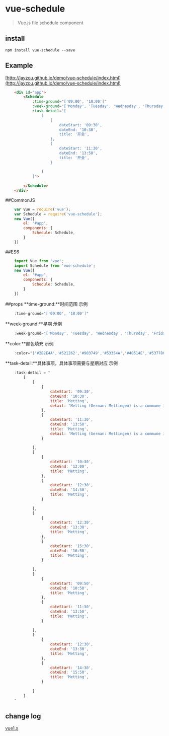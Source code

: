 # vue-schedule

> Vue.js file schedule component

## install

    npm install vue-schedule --save

## Example
[http://jayzou.github.io/demo/vue-schedule/index.html](http://jayzou.github.io/demo/vue-schedule/index.html)
```Html
	<div id="app">
		<Schedule 
			:time-ground="['09:00', '18:00']" 
			:week-ground="['Monday', 'Tuesday', 'Wednesday', 'Thursday', 'Friday']" 
			:task-detail="[
				[
					{
						dateStart: '09:30',
						dateEnd: '10:30',
						title: '开会',
					},
					{
						dateStart: '11:30',
						dateEnd: '13:50',
						title: '开会',
					}
					
				]
			]">
				
		</Schedule>
	</div>
```

##CommonJS
```javascript
	var Vue = require('vue');
	var Schedule = require('vue-schedule');
	new Vue({
	    el: '#app',
	    components: {
	        Schedule: Schedule,
	    }
	})
```

##ES6
```javascript
	import Vue from 'vue';
	import Schedule from 'vue-schedule';
	new Vue({
	    el: '#app',
	    components: {
	        Schedule: Schedule,
	    }
	})
```

##props
**time-ground:**时间范围
示例	
```javascript
	:time-ground="['09:00', '18:00']" 
```

**week-ground:**星期
示例	
```javascript
	:week-ground="['Monday', 'Tuesday', 'Wednesday', 'Thursday', 'Friday']" 
```

**color:**颜色填充
示例	
```javascript
	:color="['#2B2E4A','#521262','#903749','#53354A','#40514E','#537780']" 
```

**task-detail:**具体事项，具体事项需要与星期对应
示例	
```javascript
	:task-detail = "
		[ 
			[
				{
				    dateStart: '09:30',
				    dateEnd: '10:30',
				    title: 'Metting',
				    detail: 'Metting (German: Mettingen) is a commune in the Moselle department in Grand Est in north-eastern France.'
				}, 
				{
				    dateStart: '11:30',
				    dateEnd: '13:50',
				    title: 'Metting',
				    detail: 'Metting (German: Mettingen) is a commune in the Moselle department in Grand Est in north-eastern France.'
				}
			
			], 
			[
				{
				    dateStart: '10:30',
				    dateEnd: '12:00',
				    title: 'Metting',
				}, 
				{
				    dateStart: '12:30',
				    dateEnd: '14:50',
				    title: 'Metting',
				}
			
			], 
			[
				{
				    dateStart: '12:30',
				    dateEnd: '13:30',
				    title: 'Metting',
				}, 
				{
				    dateStart: '15:30',
				    dateEnd: '16:50',
				    title: 'Metting',
				}
			
			], 
			[
				{
				    dateStart: '09:50',
				    dateEnd: '10:50',
				    title: 'Metting',
				}, 
				{
				    dateStart: '11:30',
				    dateEnd: '13:50',
				    title: 'Metting',
				}
				
			],
			[
				{
				    dateStart: '12:30',
				    dateEnd: '13:30',
				    title: 'Metting',
				}, 
				{
				    dateStart: '14:30',
				    dateEnd: '15:50',
				    title: 'Metting',
				}
			
			]
		]
	"
```

## change log
[vue1.x][1]


  [1]: https://github.com/jayZOU/vue-schedule/tree/vue1.x